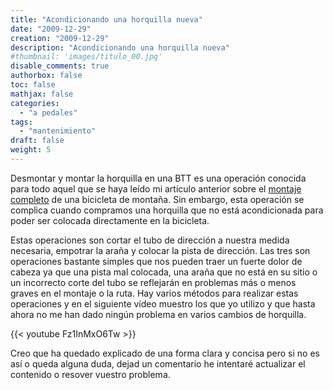 ```yaml
---
title: "Acondicionando una horquilla nueva"
date: "2009-12-29"
creation: "2009-12-29"
description: "Acondicionando una horquilla nueva"
#thumbnail: 'images/titulo_00.jpg'
disable_comments: true
authorbox: false
toc: false
mathjax: false
categories:
  - "a pedales"
tags:
  - "mantenimiento"
draft: false
weight: 5
---
```

Desmontar y montar la horquilla en una BTT es una operación conocida para todo aquel que se haya leído mi artículo anterior sobre el [montaje completo]({{<relref"20091121_mantenimiento_montaje_btt.md">}}) de una bicicleta de montaña. Sin embargo, esta operación se complica cuando compramos una horquilla que no está acondicionada para poder ser colocada directamente en la bicicleta.

Estas operaciones son cortar el tubo de dirección a nuestra medida necesaria, empotrar la araña y colocar la pista de dirección. Las tres son operaciones bastante simples que nos pueden traer un fuerte dolor de cabeza ya que una pista mal colocada, una araña que no está en su sitio o un incorrecto corte del tubo se reflejarán en problemas más o menos graves en el montaje o la ruta. Hay varios métodos para realizar estas operaciones y en el siguiente vídeo muestro los que yo utilizo y que hasta ahora no me han dado ningún problema en varios cambios de horquilla.

{{< youtube Fz1InMxO6Tw >}}

Creo que ha quedado explicado de una forma clara y concisa pero si no es así o queda alguna duda, dejad un comentario he intentaré actualizar el contenido o resover vuestro problema.

